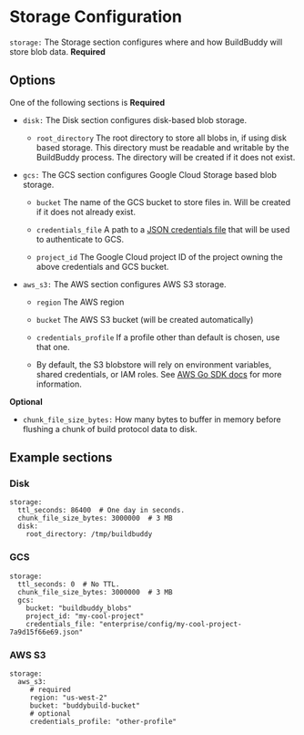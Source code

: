 <!--
{
  "name": "Storage",
  "category": "5f84be4816a46711e64ca065",
  "priority": 700
}
-->

# Storage Configuration

`storage:` The Storage section configures where and how BuildBuddy will store blob data. **Required**

## Options

One of the following sections is **Required**

- `disk:` The Disk section configures disk-based blob storage.

  - `root_directory` The root directory to store all blobs in, if using disk based storage. This directory must be readable and writable by the BuildBuddy process. The directory will be created if it does not exist.

- `gcs:` The GCS section configures Google Cloud Storage based blob storage.

  - `bucket` The name of the GCS bucket to store files in. Will be created if it does not already exist.

  - `credentials_file` A path to a [JSON credentials file](https://cloud.google.com/docs/authentication/getting-started) that will be used to authenticate to GCS.

  - `project_id` The Google Cloud project ID of the project owning the above credentials and GCS bucket.

- `aws_s3:` The AWS section configures AWS S3 storage.

  - `region` The AWS region

  - `bucket` The AWS S3 bucket (will be created automatically)

  - `credentials_profile` If a profile other than default is chosen, use that one.

  - By default, the S3 blobstore will rely on environment variables, shared credentials, or IAM roles. See [AWS Go SDK docs](https://docs.aws.amazon.com/sdk-for-go/v1/developer-guide/configuring-sdk.html#specifying-credentials) for more information.

**Optional**

- `chunk_file_size_bytes:` How many bytes to buffer in memory before flushing a chunk of build protocol data to disk.

## Example sections

### Disk

```
storage:
  ttl_seconds: 86400  # One day in seconds.
  chunk_file_size_bytes: 3000000  # 3 MB
  disk:
    root_directory: /tmp/buildbuddy
```

### GCS

```
storage:
  ttl_seconds: 0  # No TTL.
  chunk_file_size_bytes: 3000000  # 3 MB
  gcs:
    bucket: "buildbuddy_blobs"
    project_id: "my-cool-project"
    credentials_file: "enterprise/config/my-cool-project-7a9d15f66e69.json"
```

### AWS S3

```
storage:
  aws_s3:
     # required
     region: "us-west-2"
     bucket: "buddybuild-bucket"
     # optional
     credentials_profile: "other-profile"
```
